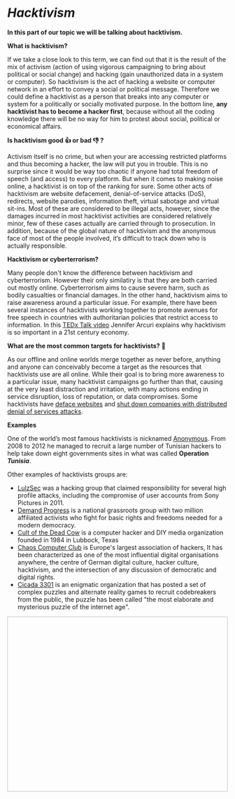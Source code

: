 # _Hacktivism_

**In this part of our topic we will be talking about hacktivism.**

**What is hacktivism?**

If we take a close look to this term, we can find out that it is the result of the mix of activism (action of using vigorous campaigning to bring about political or social change) and hacking (gain unauthorized data in a system or computer). So hacktivism is the act of hacking a website or computer network in an effort to convey a social or political message. Therefore we could define a hacktivist as a person that breaks into any computer or system for a politically or socially motivated purpose.  In the bottom line, **any hacktivist has to become a hacker first**, because without all the coding knowledge there will be no way for him to protest about social, political or economical affairs. 

**Is hacktivism good :+1: or bad :thumbsdown: ?**

Activism itself is no crime, but when your are accessing restricted platforms and thus becoming a hacker, the law will put you in trouble. This is no surprise since it would be way too chaotic if anyone had total freedom of speech (and access) to every platform. But when it comes to making noise online, a hacktivist is on top of the ranking for sure. Some other acts of hacktivism are website defacement, denial-of-service attacks (DoS), redirects, website parodies, information theft, virtual sabotage and virtual sit-ins. Most of these are considered to be illegal acts, however, since the damages incurred in most hacktivist activities are considered relatively minor, few of these cases actually are carried through to prosecution. In addition, because of the global nature of hacktivism and the anonymous face of most of the people involved, it’s difficult to track down who is actually responsible.

**Hacktivism or cyberterrorism?**

Many people don't know the difference between hacktivism and cyberterrorism. However their only similatiry is that they are   both carried out mostly online. Cyberterrorism aims to cause severe harm, such as bodily casualties or financial damages. In the other hand, hacktivism aims to raise awareness around a particular issue. For example, there have been several instances of hacktivists working together to promote avenues for free speech in countries with authoritarian policies that restrict access to information. In this [TEDx Talk video](https://en.wikipedia.org/wiki/LulzSec) Jennifer Arcuri explains why hacktivism is so important in a 21st century economy. 

**What are the most common targets for hacktivists?** :dart:

As our offline and online worlds merge together as never before, anything and anyone can conceivably become a target as the resources that hacktivists use are all online. While their goal is to bring more awareness to a particular issue, many hacktivist campaigns go further than that, causing at the very least distraction and irritation, with many actions ending in service disruption, loss of reputation, or data compromises. Some hacktivists have [deface websites](https://motherboard.vice.com/en_us/article/xywmxk/hacktivists-deface-lenovos-website) and [shut down companies with distributed denial of services attacks](https://www.ibtimes.co.uk/anonymous-hacktivists-launch-ddos-attacks-against-websites-donald-trump-1552750). 


**Examples**

One of the world’s most famous hacktivists is nicknamed [Anonymous](https://abcnews.go.com/US/worldwide-hacker-group-anonymous/story?id=37761302). From 2008 to 2012 he managed to recruit a large number of Tunisian hackers to help take down eight governments sites in what was called **Operation _Tunisia_**. 

Other examples of hacktivists groups are:
- [LulzSec](https://en.wikipedia.org/wiki/LulzSec) was a  hacking group that claimed responsibility for several high profile attacks, including the compromise of user accounts from Sony Pictures in 2011.
- [Demand Progress](https://en.wikipedia.org/wiki/Demand_Progress) is a national grassroots group with two million affiliated activists who fight for basic rights and freedoms needed for a modern democracy.
- [Cult of the Dead Cow](https://en.wikipedia.org/wiki/Cult_of_the_Dead_Cow)  is a computer hacker and DIY media organization founded in 1984 in Lubbock, Texas
- [Chaos Computer Club](https://en.wikipedia.org/wiki/Chaos_Computer_Club) is Europe's largest association of hackers, It has been characterized as one of the most influential digital organisations anywhere, the centre of German digital culture, hacker culture, hacktivism, and the intersection of any discussion of democratic and digital rights.
- [Cicada 3301](https://en.wikipedia.org/wiki/Cicada_3301) is an enigmatic organization that has posted a set of complex puzzles and alternate reality games to recruit codebreakers from the public, the puzzle has been called "the most elaborate and mysterious puzzle of the internet age".


<center> <img src"https://betanews.com/wp-content/uploads/2014/05/Hacker.jpg" height="400" width="650"></center>



